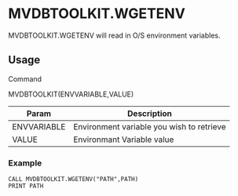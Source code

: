 # MVDBTOOLKIT.WGETENV

<PageHeader />

MVDBTOOLKIT.WGETENV will read in O/S environment variables.  

## Usage

Command

MVDBTOOLKIT(ENVVARIABLE,VALUE)

| Param | Description |
| ----  | ----------- |
| ENVVARIABLE | Environment variable you wish to retrieve |
| VALUE | Environmant Variable value |

### Example

```BASIC
CALL MVDBTOOLKIT.WGETENV("PATH",PATH)
PRINT PATH

```

</PageFooter>
